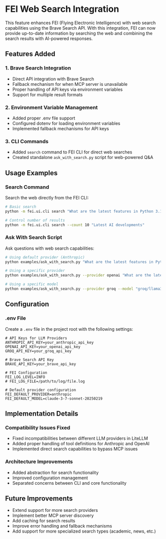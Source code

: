 # FEI Web Search Integration

This feature enhances FEI (Flying Electronic Intelligence) with web search capabilities using the Brave Search API. With this integration, FEI can now provide up-to-date information by searching the web and combining the search results with AI-powered responses.

## Features Added

### 1. Brave Search Integration

- Direct API integration with Brave Search
- Fallback mechanism for when MCP server is unavailable
- Proper handling of API keys via environment variables
- Support for multiple result formats

### 2. Environment Variable Management

- Added proper .env file support
- Configured dotenv for loading environment variables
- Implemented fallback mechanisms for API keys

### 3. CLI Commands

- Added `search` command to FEI CLI for direct web searches
- Created standalone `ask_with_search.py` script for web-powered Q&A

## Usage Examples

### Search Command

Search the web directly from the FEI CLI:

```bash
# Basic search
python -m fei.ui.cli search "What are the latest features in Python 3.12?"

# Control number of results
python -m fei.ui.cli search --count 10 "Latest AI developments"
```

### Ask With Search Script

Ask questions with web search capabilities:

```bash
# Using default provider (Anthropic)
python examples/ask_with_search.py "What are the latest features in Python 3.12?"

# Using a specific provider
python examples/ask_with_search.py --provider openai "What are the latest features in Python 3.12?"

# Using a specific model
python examples/ask_with_search.py --provider groq --model "groq/llama3-70b-8192" "What are the latest features in Python 3.12?"
```

## Configuration

### .env File

Create a `.env` file in the project root with the following settings:

```
# API Keys for LLM Providers
ANTHROPIC_API_KEY=your_anthropic_api_key
OPENAI_API_KEY=your_openai_api_key
GROQ_API_KEY=your_groq_api_key

# Brave Search API Key
BRAVE_API_KEY=your_brave_api_key

# FEI Configuration
FEI_LOG_LEVEL=INFO
# FEI_LOG_FILE=/path/to/log/file.log

# Default provider configuration
FEI_DEFAULT_PROVIDER=anthropic
FEI_DEFAULT_MODEL=claude-3-7-sonnet-20250219
```

## Implementation Details

### Compatibility Issues Fixed

- Fixed incompatibilities between different LLM providers in LiteLLM
- Added proper handling of tool definitions for Anthropic and OpenAI
- Implemented direct search capabilities to bypass MCP issues

### Architecture Improvements

- Added abstraction for search functionality
- Improved configuration management
- Separated concerns between CLI and core functionality

## Future Improvements

- Extend support for more search providers
- Implement better MCP server discovery
- Add caching for search results
- Improve error handling and fallback mechanisms
- Add support for more specialized search types (academic, news, etc.)
